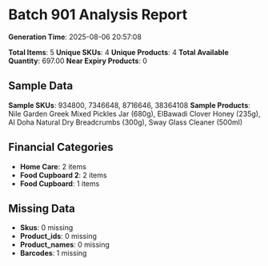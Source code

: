 # Batch 901 Analysis Report

**Generation Time**: 2025-08-06 20:57:08

**Total Items**: 5
**Unique SKUs**: 4
**Unique Products**: 4
**Total Available Quantity**: 697.00
**Near Expiry Products**: 0

## Sample Data
**Sample SKUs**: 934800, 7346648, 8716646, 38364108
**Sample Products**: Nile Garden Greek Mixed Pickles Jar (680g), ElBawadi Clover Honey (235g), Al Doha Natural Dry Breadcrumbs (300g), Sway Glass Cleaner (500ml)

## Financial Categories
- **Home Care**: 2 items
- **Food Cupboard 2**: 2 items
- **Food Cupboard**: 1 items

## Missing Data
- **Skus**: 0 missing
- **Product_ids**: 0 missing
- **Product_names**: 0 missing
- **Barcodes**: 1 missing
